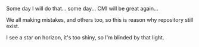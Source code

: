 Some day I will do that... some day... CMI will be great again...

We all making mistakes, and others too, so this is reason why repository still exist.

I see a star on horizon, it's too shiny, so I'm blinded by that light.
